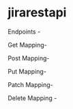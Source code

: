 # jirarestapi


Endpoints -

Get Mapping-

Post Mapping-

Put Mapping-

Patch Mapping-

Delete Mapping - 
